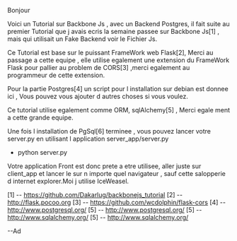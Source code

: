 
Bonjour 

Voici un Tutorial sur Backbone Js , avec un Backend Postgres, il 
fait suite au premier Tutorial que j avais ecris la semaine passee
sur Backbone Js[1] , mais qui utilisait un Fake Backend voir le Fichier
Js.

Ce Tutorial est base sur le puissant FrameWork web Flask[2], Merci au
passage a cette equipe , elle utilise egalement une extension du 
FrameWork Flask pour pallier au problem de CORS[3] ,merci egalement 
au programmeur de cette extension.

Pour la partie Postgres[4] un script pour l installation sur debian
est donnee ici , Vous pouvez vous ajouter d autres choses si vous 
voulez. 

Ce tutorial utilise egalement comme ORM, sqlAlchemy[5] , Merci egale
ment a cette grande equipe.

Une fois l installation de PgSql[6] terminee , vous pouvez  lancer
votre server.py en utilisant l application server_app/server.py

* python server.py

Votre application Front est donc prete a etre utilisee, aller juste
sur client_app et lancer le sur n importe quel navigateur , sauf 
cette salopperie d internet explorer.Moi j utilise IceWeasel.

[1] -- https://github.com/Dakarlug/backbonejs_tutorial
[2] -- http://flask.pocoo.org
[3] -- https://github.com/wcdolphin/flask-cors
[4] -- http://www.postgresql.org/
[5] -- http://www.postgresql.org/
[5] -- http://www.sqlalchemy.org/
[5] -- http://www.sqlalchemy.org/


--Ad

